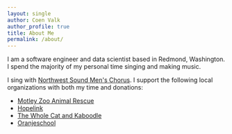 ```yaml
---
layout: single
author: Coen Valk
author_profile: true
title: About Me
permalink: /about/
---
```


I am a software engineer and data scientist based in Redmond, Washington. I spend the majority of my personal time singing and making music.

I sing with [Northwest Sound Men's Chorus](https://northwestsound.org/). I support the following local organizations with both my time and donations:

- [Motley Zoo Animal Rescue](https://www.motleyzooanimalrescue.org/)
- [Hopelink](https://www.hopelink.org/)
- [The Whole Cat and Kaboodle](https://www.wholecatandkaboodle.com/)
- [Oranjeschool](https://www.oranjeschool.org/)
